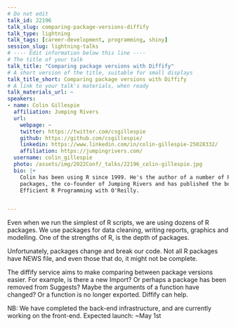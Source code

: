 ```yaml
---
# Do not edit
talk_id: 22196
talk_slug: comparing-package-versions-diffify
talk_type: lightning
talk_tags: [career-development, programming, shiny]
session_slug: lightning-talks
# ---- Edit information below this line ----
# The title of your talk
talk_title: "Comparing package versions with Diffify"
# A short version of the title, suitable for small displays
talk_title_short: Comparing package versions with Diffify
# A link to your talk's materials, when ready
talk_materials_url: ~
speakers:
- name: Colin Gillespie
  affiliation: Jumping Rivers
  url:
    webpage: ~
    twitter: https://twitter.com/csgillespie
    github: https://github.com/csgillespie/
    linkedin: https://www.linkedin.com/in/colin-gillespie-25028332/
    affiliation: https://jumpingrivers.com/
  username: colin_gillespie
  photo: /assets/img/2022Conf/_talks/22196_colin-gillespie.jpg
  bio: |+
    Colin has been using R since 1999. He's the author of a number of R
    packages, the co-founder of Jumping Rivers and has published the book
    Efficient R Programming with O'Reilly.


---
```


<!-- ABSTRACT ----
Please write abstract below. You may use simple markdown (links, code style, bold, italics)
-->

Even when we run the simplest of R scripts, we are using dozens of R packages.
We use packages for data cleaning, writing reports, graphics and modelling. One
of the strengths of R, is the depth of packages.

Unfortunately, packages change and break our code. Not all R packages have NEWS
file, and even those that do, it might not be complete.

The diffify service aims to make comparing between package versions easier.
For example, is there a new Import? Or perhaps a package has been removed from
Suggests? Maybe the arguments of a function have changed? Or a function is no
longer exported. Diffify can help.

NB: We have completed the back-end infrastructure, and are currently working on
the front-end. Expected launch: ~May 1st
